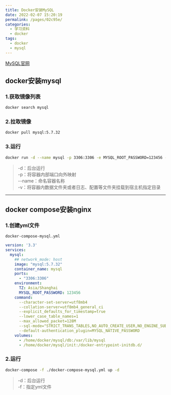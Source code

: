 ```yaml
---
title: Docker安装MySQL
date: 2022-02-07 15:20:19
permalink: /pages/02c95e/
categories:
  - 学习资料
  - docker
tags:
  - docker
  - mysql
---
```


[MySQL官网](https://www.mysql.com/)
## docker安装mysql
### 1.获取镜像列表
```sh
docker search mysql
```
### 2.拉取镜像
```sh
docker pull mysql:5.7.32
```
### 3.运行
```sh
docker run -d --name mysql -p 3306:3306 -e MYSQL_ROOT_PASSWORD=123456 -v /home/docker/mysql/db:/var/lib/mysql -v /home/docker/mysql/init:/docker-entrypoint-initdb.d/ mysql:5.7.32
```
>-d：后台运行  
-p：将容器内部端口向外映射  
--name：命名容器名称  
-v：将容器内数据文件夹或者日志、配置等文件夹挂载到宿主机指定目录


---

## docker compose安装nginx
### 1.创建yml文件
`docker-compose-mysql.yml`
```yml
version: '3.3'
services: 
  mysql:
    ## network_mode: host
    image: "mysql:5.7.32"
    container_name: mysql
    ports:
      - "3306:3306"
    environment:
      TZ: Asia/Shanghai
      MYSQL_ROOT_PASSWORD: 123456
    command:
      --character-set-server=utf8mb4
      --collation-server=utf8mb4_general_ci
      --explicit_defaults_for_timestamp=true
      --lower_case_table_names=1
      --max_allowed_packet=128M
      --sql-mode="STRICT_TRANS_TABLES,NO_AUTO_CREATE_USER,NO_ENGINE_SUBSTITUTION,NO_ZERO_DATE,NO_ZERO_IN_DATE,ERROR_FOR_DIVISION_BY_ZERO"
      --default-authentication_plugin=MYSQL_NATIVE_PASSWORD
    volumes:
      - /home/docker/mysql/db:/var/lib/mysql
      - /home/docker/mysql/init:/docker-entrypoint-initdb.d/
```
### 2.运行
```sh
docker-compose -f ./docker-compose-mysql.yml up -d
```
>-d：后台运行  
-f：指定yml文件  